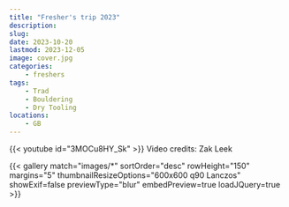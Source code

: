 ```yaml
---
title: "Fresher's trip 2023"
description: 
slug: 
date: 2023-10-20
lastmod: 2023-12-05
image: cover.jpg
categories:
    - freshers
tags:
    - Trad
    - Bouldering
    - Dry Tooling
locations:
    - GB
---
```



{{< youtube id="3MOCu8HY_Sk" >}}
Video credits: Zak Leek

{{< gallery match="images/*" sortOrder="desc" rowHeight="150" margins="5" thumbnailResizeOptions="600x600 q90 Lanczos" showExif=false previewType="blur" embedPreview=true loadJQuery=true >}}


